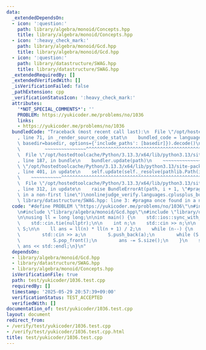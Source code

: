 ```yaml
---
data:
  _extendedDependsOn:
  - icon: ':question:'
    path: library/algebra/monoid/Concepts.hpp
    title: library/algebra/monoid/Concepts.hpp
  - icon: ':heavy_check_mark:'
    path: library/algebra/monoid/Gcd.hpp
    title: library/algebra/monoid/Gcd.hpp
  - icon: ':question:'
    path: library/datastructure/SWAG.hpp
    title: library/datastructure/SWAG.hpp
  _extendedRequiredBy: []
  _extendedVerifiedWith: []
  _isVerificationFailed: false
  _pathExtension: cpp
  _verificationStatusIcon: ':heavy_check_mark:'
  attributes:
    '*NOT_SPECIAL_COMMENTS*': ''
    PROBLEM: https://yukicoder.me/problems/no/1036
    links:
    - https://yukicoder.me/problems/no/1036
  bundledCode: "Traceback (most recent call last):\n  File \"/opt/hostedtoolcache/Python/3.13.3/x64/lib/python3.13/site-packages/onlinejudge_verify/documentation/build.py\"\
    , line 71, in _render_source_code_stat\n    bundled_code = language.bundle(stat.path,\
    \ basedir=basedir, options={'include_paths': [basedir]}).decode()\n          \
    \         ~~~~~~~~~~~~~~~^^^^^^^^^^^^^^^^^^^^^^^^^^^^^^^^^^^^^^^^^^^^^^^^^^^^^^^^^^^^^^^^^^\n\
    \  File \"/opt/hostedtoolcache/Python/3.13.3/x64/lib/python3.13/site-packages/onlinejudge_verify/languages/cplusplus.py\"\
    , line 187, in bundle\n    bundler.update(path)\n    ~~~~~~~~~~~~~~^^^^^^\n  File\
    \ \"/opt/hostedtoolcache/Python/3.13.3/x64/lib/python3.13/site-packages/onlinejudge_verify/languages/cplusplus_bundle.py\"\
    , line 401, in update\n    self.update(self._resolve(pathlib.Path(included), included_from=path))\n\
    \    ~~~~~~~~~~~^^^^^^^^^^^^^^^^^^^^^^^^^^^^^^^^^^^^^^^^^^^^^^^^^^^^^^^^^^^\n\
    \  File \"/opt/hostedtoolcache/Python/3.13.3/x64/lib/python3.13/site-packages/onlinejudge_verify/languages/cplusplus_bundle.py\"\
    , line 312, in update\n    raise BundleErrorAt(path, i + 1, \"#pragma once found\
    \ in a non-first line\")\nonlinejudge_verify.languages.cplusplus_bundle.BundleErrorAt:\
    \ library/datastructure/SWAG.hpp: line 3: #pragma once found in a non-first line\n"
  code: "#define PROBLEM \"https://yukicoder.me/problems/no/1036\"\n#include <bits/stdc++.h>\n\
    \n#include \"library/algebra/monoid/Gcd.hpp\"\n#include \"library/datastructure/SWAG.hpp\"\
    \n\nusing ll = long long;\n\nint main() {\n    std::ios::sync_with_stdio(false);\n\
    \    std::cin.tie(nullptr);\n\n    int n;\n    std::cin >> n;\n\n    SWAG<MonoidGcd<ll>>\
    \ S;\n\n    ll ans = ll(n) * ll(n + 1) / 2;\n    while (n--) {\n        ll a;\n\
    \        std::cin >> a;\n        S.push_back(a);\n        while (S.prod() == 1)\n\
    \            S.pop_front();\n        ans -= S.size();\n    }\n    std::cout <<\
    \ ans << std::endl;\n}\n"
  dependsOn:
  - library/algebra/monoid/Gcd.hpp
  - library/datastructure/SWAG.hpp
  - library/algebra/monoid/Concepts.hpp
  isVerificationFile: true
  path: test/yukicoder/1036.test.cpp
  requiredBy: []
  timestamp: '2025-05-29 20:57:39+09:00'
  verificationStatus: TEST_ACCEPTED
  verifiedWith: []
documentation_of: test/yukicoder/1036.test.cpp
layout: document
redirect_from:
- /verify/test/yukicoder/1036.test.cpp
- /verify/test/yukicoder/1036.test.cpp.html
title: test/yukicoder/1036.test.cpp
---
```

